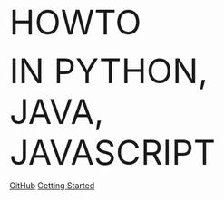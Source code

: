 <!-- _coverpage.md -->

<span style="font-size:60px">HOWTO</span><br>

<span style="font-size:60px">IN PYTHON, JAVA, JAVASCRIPT</span>

[GitHub](https://github.com/areutar/howto/)
[Getting Started](/README.md)